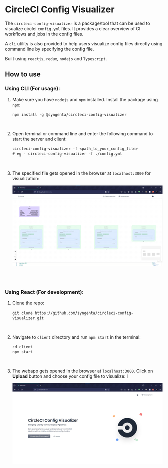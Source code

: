 # CircleCI Config Visualizer

The `circleci-config-visualizer` is a package/tool that can be used to visualize circlei `config.yml` files. It provides a clear overview of CI workflows and jobs in the config files.

A `cli` utility is also provided to help users visualize config files directly using command line by specifying the config file.

Built using `reactjs`, `redux`, `nodejs` and `Typescript`.

## How to use
### Using CLI (For usage):
1. Make sure you have `nodejs` and `npm` installed. Install the package using `npm`:

    ```
    npm install -g @syngenta/circleci-config-visualizer
    ```

<br />

2. Open terminal or command line and enter the following command to start the server and client:

    ```
    circleci-config-visualizer -f <path_to_your_config_file>
    # eg - circleci-config-visualizer -f ./config.yml
    ```

<br />

3. The specified file gets opened in the browser at `localhost:3000` for visualization:

    ![Visualized file](/images/visualized_file.png)

<br />
<br />

### Using React (For development):
1. Clone the repo:

    ```
    git clone https://github.com/syngenta/circleci-config-visualizer.git
    ```

<br />

2. Navigate to `client` directory and run `npm start` in the terminal:

    ```
    cd client
    npm start
    ```

<br />

3. The webapp gets opened in the browser at `localhost:3000`. Click on **Upload** button and choose your config file to visualize:
l

    ![Homepage](/images/homepage.png)